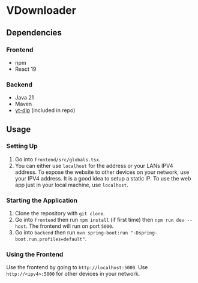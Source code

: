 # VDownloader

## Dependencies
### Frontend
- npm
- React 19

### Backend
- Java 21
- Maven
- [yt-dlp](https://github.com/yt-dlp/yt-dlp) (included in repo)

## Usage
### Setting Up
1. Go into `frontend/src/globals.tsx`.
2. You can either use `localhost` for the address or your LANs IPV4 address. To expose the website to other devices on your network, use your IPV4 address. It is a good idea to setup a static IP. To use the web app just in your local machine, use `localhost`.

### Starting the Application
1. Clone the repository with `git clone`.
2. Go into `frontend` then run `npm install` (if first time) then `npm run dev --host`. The frontend will run on port `5000`.
3. Go into `backend` then run `mvn spring-boot:run "-Dspring-boot.run.profiles=default"`.

### Using the Frontend
Use the frontend by going to `http://localhost:5000`. Use `http://<ipv4>:5000` for other devices in your network.